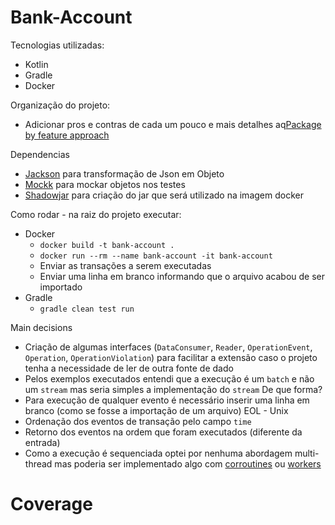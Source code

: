 # Bank-Account
Tecnologias utilizadas:
- Kotlin
- Gradle
- Docker

Organização do projeto:
- Adicionar pros e contras de cada um pouco e mais detalhes aq[Package by feature approach](http://www.javapractices.com/topic/TopicAction.do?Id=205)

Dependencias
- [Jackson](https://github.com/FasterXML/jackson-module-kotlin) para transformação de Json em Objeto
- [Mockk](https://github.com/mockk/mockk) para mockar objetos nos testes
- [Shadowjar](https://github.com/johnrengelman/shadow) para criação do jar que será utilizado na imagem docker

Como rodar - na raiz do projeto executar:
- Docker
	- `docker build -t bank-account .`
	- `docker run --rm --name bank-account -it bank-account`
	- Enviar as transações a serem executadas
	- Enviar uma linha em branco informando que o arquivo acabou de ser importado
- Gradle
	- `gradle clean test run`

Main decisions
- Criação de algumas interfaces (`DataConsumer`, `Reader`, `OperationEvent`, `Operation`, `OperationViolation`) para facilitar a extensão caso o projeto tenha a necessidade de ler de outra fonte de dado
- Pelos exemplos executados entendi que a execução é um `batch` e não um `stream` mas seria simples a implementação do `stream` De que forma?
- Para execução de qualquer evento é necessário inserir uma linha em branco (como se fosse a importação de um arquivo) EOL - Unix
- Ordenação dos eventos de transação pelo campo `time`
- Retorno dos eventos na ordem que foram executados (diferente da entrada)
- Como a execução é sequenciada optei por nenhuma abordagem multi-thread mas poderia ser implementado algo com [corroutines](https://proandroiddev.com/synchronization-and-thread-safety-techniques-in-java-and-kotlin-f63506370e6d) ou [workers](https://kotlinlang.org/docs/reference/native/concurrency.html#workers)

# Coverage
